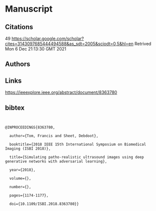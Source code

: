 # Manuscript

## Citations
49
https://scholar.google.com/scholar?cites=3143097685444494588&as_sdt=2005&sciodt=0,5&hl=en
Retrived
Mon  6 Dec 21:13:30 GMT 2021


## Authors 


## Links 
https://ieeexplore.ieee.org/abstract/document/8363780

## bibtex 
```


@INPROCEEDINGS{8363780,

  author={Tom, Francis and Sheet, Debdoot},

  booktitle={2018 IEEE 15th International Symposium on Biomedical Imaging (ISBI 2018)}, 

  title={Simulating patho-realistic ultrasound images using deep generative networks with adversarial learning}, 

  year={2018},

  volume={},

  number={},

  pages={1174-1177},

  doi={10.1109/ISBI.2018.8363780}}

```
